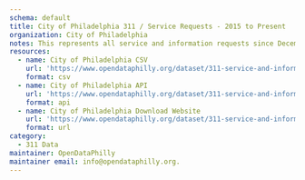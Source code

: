 ```yaml
---
schema: default
title: City of Philadelphia 311 / Service Requests - 2015 to Present
organization: City of Philadelphia
notes: This represents all service and information requests since December 8th, 2014 submitted to Philly311 via the 311 mobile application, calls, walk-ins, emails, the 311 website or social media.
resources:
  - name: City of Philadelphia CSV
    url: 'https://www.opendataphilly.org/dataset/311-service-and-information-requests/resource/23bc6120-e6d4-4be1-a507-7bc4bdf03e51'
    format: csv
  - name: City of Philadelphia API
    url: 'https://www.opendataphilly.org/dataset/311-service-and-information-requests/resource/ebfbb457-0472-4832-a7e3-ad288de856be'
    format: api
  - name: City of Philadelphia Download Website
    url: 'https://www.opendataphilly.org/dataset/311-service-and-information-requests'
    format: url
category:
  - 311 Data
maintainer: OpenDataPhilly
maintainer email: info@opendataphilly.org.
---
```

